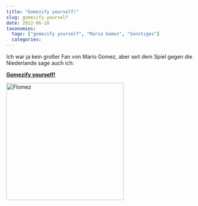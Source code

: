 ```yaml
---
title: "Gomezify yourself!"
slug: gomezify-yourself
date: 2012-06-18
taxonomies:
  tags: ["gomezify yourself", "Mario Gomez", "Sonstiges"]
  categories: 
---
```


<p>Ich war ja kein großer Fan von Mario Gomez, aber seit dem Spiel gegen die Niederlande sage auch ich:

<a href="http://gomezify.tumblr.com/"><strong>Gomezify yourself!</strong></a>

<a href="/wp-content/uploads/2012/06/pomez.jpg"><img src="/wp-content/uploads/2012/06/pomez.jpg" alt="Flomez" title="Gomezify yourself!" width="313" height="313" class="aligncenter size-full wp-image-1114"></a></p>